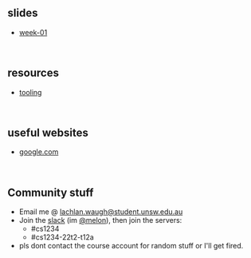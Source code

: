 ## slides
* [week-01](week01)

&nbsp;

## resources
* [tooling](resources/tooling)

&nbsp;

## useful websites
* [google.com](https://www.google.com)

&nbsp;

## Community stuff
* Email me @ [lachlan.waugh@student.unsw.edu.au]()
* Join the [slack](https://seceduau.slack.com/signup) (im [@melon]()), then join the servers:
    * #cs1234
    * #cs1234-22t2-t12a
* pls dont contact the course account for random stuff or I'll get fired.
